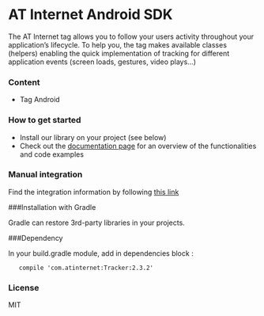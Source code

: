 # AT Internet Android SDK
The AT Internet tag allows you to follow your users activity throughout your application’s lifecycle.
To help you, the tag makes available classes (helpers) enabling the quick implementation of tracking for different application events (screen loads, gestures, video plays…)

### Content
* Tag Android

### How to get started
  - Install our library on your project (see below)
  - Check out the [documentation page] for an overview of the functionalities and code examples

### Manual integration
Find the integration information by following [this link]

###Installation with Gradle

Gradle can restore 3rd-party libraries in your projects.

###Dependency

  In your build.gradle module, add in dependencies block :

	   compile 'com.atinternet:Tracker:2.3.2'

### License
MIT


   [this link]: <http://developers.atinternet-solutions.com/android-en/getting-started/operating-principle-android-en//>
   [documentation page]: <http://developers.atinternet-solutions.com/android-en/getting-started/operating-principle-android-en//>
